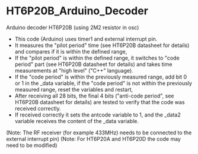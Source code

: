 # HT6P20B_Arduino_Decoder

  Arduino decoder HT6P20B (using 2M2 resistor in osc)
  - This code (Arduino) uses timer1 and external interrupt pin.
  - It measures the "pilot period" time (see HT6P20B datasheet for details) and compares if it is within the defined range,
  - If the "pilot period" is within the defined range, it switches to "code period" part (see HT6P20B datasheet for details)
    and takes time measurements at "high level" ("C++" language).
  - If the "code period" is within the previously measured range, add bit 0 or 1 in the _data variable,
    if the "code period" is not within the previously measured range, reset the variables and restart,
  - After receiving all 28 bits, the final 4 bits ("anti-code period", see HT6P20B datasheet for details)
    are tested to verify that the code was received correctly.
  - If received correctly it sets the antcode variable to 1, and the _data2 variable receives the content of the _data variable.
  
  (Note: The RF receiver (for example 433MHz) needs to be connected to the external interrupt pin)
  (Note: For HT6P20A and HT6P20D the code may need to be modified)
